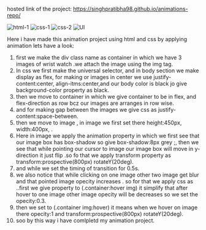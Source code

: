 hosted link of the project:  https://singhpratibha98.github.io/animations-repo/

![html-1](https://github.com/singhpratibha98/animations-repo/assets/129493126/1145e660-1b2a-464b-b4bd-be1509468801)
![css-1](https://github.com/singhpratibha98/animations-repo/assets/129493126/04d3631f-3341-415e-ae48-5224619f8a07)
![css-2](https://github.com/singhpratibha98/animations-repo/assets/129493126/a983f904-13a0-4ccd-a978-464869e8a293)
![UI](https://github.com/singhpratibha98/animations-repo/assets/129493126/56f9e7d0-2fe0-4577-a1ef-10d192bc8019)

Here i have made this animation project using html and css by applying animation lets have a look:
1) first we make the div class name as container in which we have 3 images of wrist watch .we attach the image using the img tag.
2) In css we first make the universal selector, and in body section we make display as flex, for making or images in center we use justify-content:center, align-itms:center,and our body color is black jo give background-color property as black.
3) then we move to container in which we give container to be in flex, and flex-direction as row bcz our images are arranges in row wise.
4) and for making gap between the images we give css as justify-content:space-between.
5) then we move to image , in image we first set there height:450px, width:400px, .
6) Here in image we apply the animation property in which we first see that our image box has box-shadow so give  box-shadow:8px grey ;, then we see that while pointing our cursor to image our image box will move in y-direction it just flip .so fo that we apply transform property as transform:prospective(800px) rotateY(20deg).
7) and while we set the timing of transition for 0.5s.
8) we also notice that while clicking on one image other two image get blur and that pointed image opecity increases . so for that we apply css as ..first we give property to (.container:hover img) it simplify that after hover to one image other image opecity will be decreases so we set the opecity:0.3.
9) then we set to (.container img:hover) it means when we hover on image there opecity:1 and transform:prospective(800px) rotateY(20deg).
10) soo by this way i have comlpletd my animation project.
